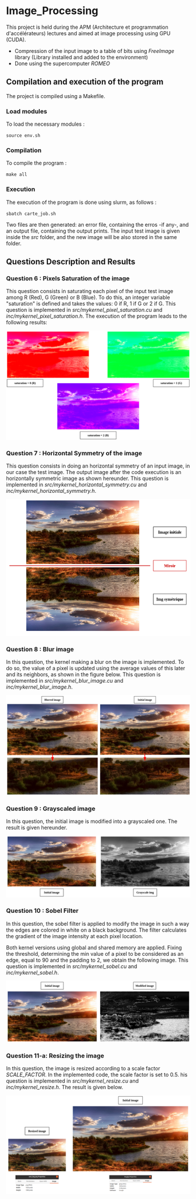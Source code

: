 # Image_Processing
This project is held during the APM (Architecture et programmation d'accélérateurs) lectures and aimed at image processing using GPU (CUDA). 

- Compression of the input image to a table of bits using *FreeImage* library (Library installed and added to the environment)
- Done using the supercomputer *ROMEO*


## Compilation and execution of the program

The project is compiled using a Makefile. 

### Load modules

To load the necessary modules :

	source env.sh
	
### Compilation

To compile the program :

	make all
	
### Execution

The execution of the program is done using slurm, as follows :

	sbatch carte_job.sh

Two files are then generated: an error file, containing the erros -if any-, and an output file, containing the output prints. The input test image is given inside the *src* folder, and the new image will be also stored in the same folder.


## Questions Description and Results

### Question 6 : Pixels Saturation of the image

This question consists in saturating each pixel of the input test image among R (Red), G (Green) or B (Blue). To do this, an integer variable "saturation" is defined and takes the values: 0 if R, 1 if G or 2 if G. This question is implemented in *src/mykernel_pixel_saturation.cu* and *inc/mykernel_pixel_saturation.h*. The execution of the program leads to the following results:

![Results](pics/saturation.png)

### Question 7 : Horizontal Symmetry of the image

This question consists in doing an horizontal symmetry of an input image, in our case the test image. The output image after the code execution is an horizontally symmetric image as shown hereunder. This question is implemented in *src/mykernel_horizontal_symmetry.cu* and *inc/mykernel_horizontal_symmetry.h*.

![Results](pics/symetrie_horizontale.png)

### Question 8 : Blur image

In this question, the kernel making a blur on the image is implemented. To do so, the value of a pixel is updated using the average values of this later and its neighbors, as shown in the figure below. This question is implemented in *src/mykernel_blur_image.cu* and *inc/mykernel_blur_image.h*.

![Results](pics/blurred_img.png)

### Question 9 : Grayscaled image

In this question, the initial image is modified into a grayscaled one. The result is given hereunder.

![Results](pics/grayscale.png)

### Question 10 : Sobel Filter

In this question, the sobel filter is applied to modify the image in such a way the edges are colored in white on a black background. The filter calculates the gradient of the image intensity at each pixel location.

Both kernel versions using global and shared memory are applied. Fixing the threshold, determining the min value of a pixel to be considered as an edge, equal to 90 and the padding to 2, we obtain the following image. This question is implemented in *src/mykernel_sobel.cu* and *inc/mykernel_sobel.h*.

![Results](pics/sobel.png)

### Question 11-a: Resizing the image

In this question, the image is resized according to a scale factor *SCALE_FACTOR*. In the implemented code, the scale factor is set to 0.5. his question is implemented in *src/mykernel_resize.cu* and *inc/mykernel_resize.h*. The result is given below.

![Results](pics/resize.png)

